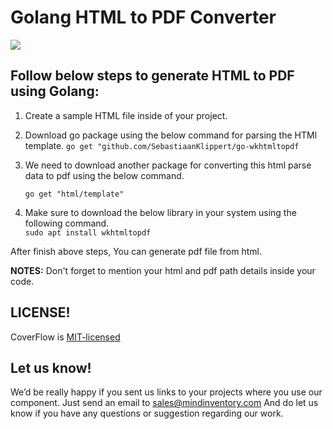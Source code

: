 # Golang HTML to PDF Converter

<img src="https://raw.githubusercontent.com/Mindinventory/Golang-HTMLTOPDF-Converter/master/html-pdf-new.gif" >

## Follow below steps to generate HTML to PDF using Golang:

  1. Create a sample HTML file inside of your project.
  2. Download go package using the below command for parsing the HTMl template.
    ``go get "github.com/SebastiaanKlippert/go-wkhtmltopdf``
   
  3. We need to download another package for converting this html parse data to pdf using the below command.
    
       ``go get "html/template"``  
       
  4. Make sure to download the below library in your system using the following command.  
    ``sudo apt install wkhtmltopdf`` 
  
After finish above steps, You can generate pdf file from html. 

**NOTES:** Don't forget to mention your html and pdf path details inside your code.


## LICENSE!

CoverFlow is [MIT-licensed](https://github.com/mindinventory/Golang-HTMLTOPDF-Converter/blob/master/LICENSE)

## Let us know!
We’d be really happy if you sent us links to your projects where you use our component. Just send an email to sales@mindinventory.com And do let us know if you have any questions or suggestion regarding our work.
